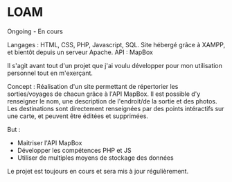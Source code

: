 # LOAM
Ongoing - En cours

Langages : HTML, CSS, PHP, Javascript, SQL.
Site hébergé grâce à XAMPP, et bientôt depuis un serveur Apache.
API : MapBox


Il s'agit avant tout d'un projet que j'ai voulu développer pour mon utilisation personnel tout en m'exerçant.

Concept :
Réalisation d'un site permettant de répertorier les sorties/voyages de chacun grâce à l'API MapBox.
Il est possible d'y renseigner le nom, une description de l'endroit/de la sortie et des photos.
Les destinations sont directement renseignées par des points intéractifs sur une carte, et peuvent être éditées et supprimées.


But :
- Maitriser l'API MapBox
- Développer les compétences PHP et JS
- Utiliser de multiples moyens de stockage des données


Le projet est toujours en cours et sera mis à jour régulièrement.

